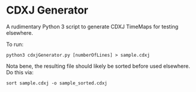# CDXJ Generator

A rudimentary Python 3 script to generate CDXJ TimeMaps for testing elsewhere.

To run:

    python3 cdxjGenerator.py [numberOfLines] > sample.cdxj

Nota bene, the resulting file should likely be sorted before used elsewhere. Do this via:

    sort sample.cdxj -o sample_sorted.cdxj
